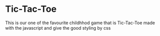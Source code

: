 # Tic-Tac-Toe
This is our one of the favourite childhhod game that is Tic-Tac-Toe made with the javascript and give the good styling by css
